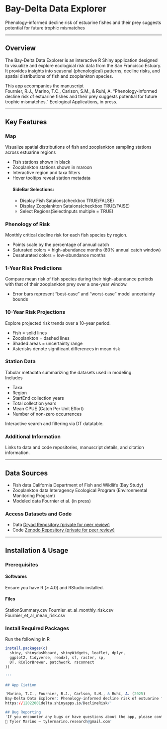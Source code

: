 #  Bay-Delta Data Explorer  
Phenology-informed decline risk of estuarine fishes and their prey suggests potential for future trophic mismatches

---

##  Overview
The Bay-Delta Data Explorer is an interactive R Shiny application designed to visualize and explore ecological risk data from the San Francisco Estuary. It provides insights into seasonal (phenological) patterns, decline risks, and spatial distributions of fish and zooplankton species.  

This app accompanies the manuscript  
 Fournier, R.J., Marino, T.C., Carlson, S.M., & Ruhí, A. “Phenology-informed decline risk of estuarine fishes and their prey suggests potential for future trophic mismatches.” Ecological Applications, in press.

---

##  Key Features

###  Map  
Visualize spatial distributions of fish and zooplankton sampling stations across estuarine regions
- Fish stations shown in black  
- Zooplankton stations shown in maroon  
- Interactive region and taxa filters  
- Hover tooltips reveal station metadata
  #### SideBar Selections:
   - Display Fish Sataions(checkbox TRUE/FALSE)
   - Display Zooplankton Sataions(checkbox TRUE/FAlSE)
   - Select Regions(SelectInputs multiple = TRUE)
   
   

### Phenology of Risk  
Monthly critical decline risk for each fish species by region.  
- Points scale by the percentage of annual catch  
- Saturated colors = high-abundance months (80% annual catch window)  
- Desaturated colors = low-abundance months  

###  1-Year Risk Predictions  
Compare mean risk of fish species during their high-abundance periods with that of their zooplankton prey over a one-year window.  
- Error bars represent “best-case” and “worst-case” model uncertainty bounds  

###  10-Year Risk Projections  
Explore projected risk trends over a 10-year period.  
- Fish = solid lines  
- Zooplankton = dashed lines  
- Shaded areas = uncertainty range  
- Asterisks denote significant differences in mean risk  

###  Station Data  
Tabular metadata summarizing the datasets used in modeling.  
Includes
- Taxa  
- Region  
- StartEnd collection years  
- Total collection years  
- Mean CPUE (Catch Per Unit Effort)  
- Number of non-zero occurrences  

Interactive search and filtering via DT datatable.

###  Additional Information  
Links to data and code repositories, manuscript details, and citation information.

---

##  Data Sources

- Fish data California Department of Fish and Wildlife (Bay Study)  
- Zooplankton data Interagency Ecological Program (Environmental Monitoring Program)  
- Modeled data Fournier et al. (in press)

### Access Datasets and Code
- Data [Dryad Repository (private for peer review)](httpdatadryad.orgstashsharezfLH561PA-zI0Kf_JAgr9gk9ejY2f3ecASN0zvp_vjM)  
- Code [Zenodo Repository (private for peer review)](httpszenodo.org)

---

## Installation & Usage

### Prerequisites  
#### Softwares
Ensure you have R (≥ 4.0) and RStudio installed.

#### Files
StationSummary.csv
Fournier_et_al_monthly_risk.csv
Fournier_et_al_mean_risk.csv

### Install Required Packages  
Run the following in R
```r
install.packages(c(
  shiny, shinydashboard, shinyWidgets, leaflet, dplyr, 
  ggplot2, tidyverse, readxl, sf, raster, sp, 
  DT, RColorBrewer, patchwork, rsconnect
))

'''

## App Ciation

'Marino, T.C., Fournier, R.J., Carlson, S.M., & Ruhí, A. (2025)
Bay-Delta Data Explorer: Phenology-informed decline risk of estuarine fishes and their prey suggests potential for future trophic mismatches.
https://12022001delta.shinyapps.io/DeclineRisk/'

## Bug Reporting
'If you encounter any bugs or have questions about the app, please contact:
📧 Tyler Marino — tylermarino.research@gmail.com'
